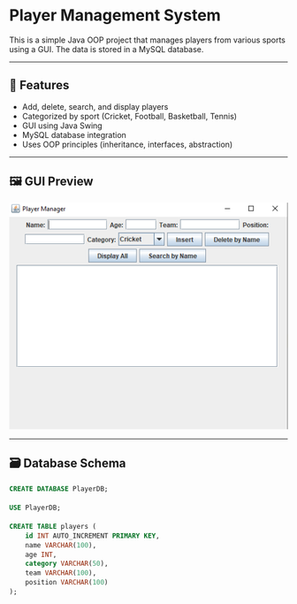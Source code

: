# Player Management System

This is a simple Java OOP project that manages players from various sports using a GUI. The data is stored in a MySQL database.

---

## 📂 Features

- Add, delete, search, and display players
- Categorized by sport (Cricket, Football, Basketball, Tennis)
- GUI using Java Swing
- MySQL database integration
- Uses OOP principles (inheritance, interfaces, abstraction)

---

## 🖼️ GUI Preview

![Player GUI](images/gui.png)

---

## 🗃️ Database Schema

```sql
CREATE DATABASE PlayerDB;

USE PlayerDB;

CREATE TABLE players (
    id INT AUTO_INCREMENT PRIMARY KEY,
    name VARCHAR(100),
    age INT,
    category VARCHAR(50),
    team VARCHAR(100),
    position VARCHAR(100)
);
